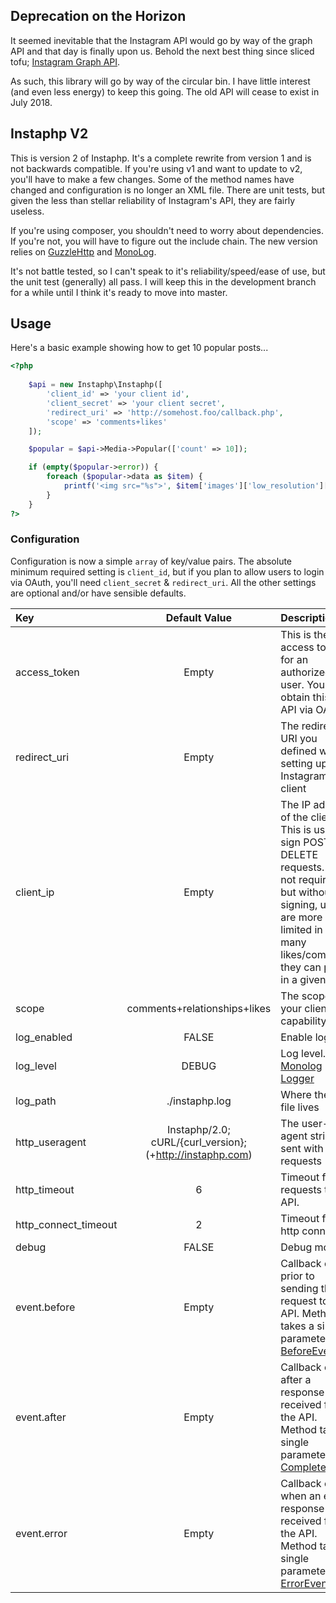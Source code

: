 ## Deprecation on the Horizon ##

It seemed inevitable that the Instagram API would go by way of the graph API and that day is finally upon us. Behold the next best thing since sliced tofu; [Instagram Graph API](https://developers.facebook.com/products/instagram/).

As such, this library will go by way of the circular bin. I have little interest (and even less energy) to keep this going. The old API will cease to exist in July 2018.

## Instaphp V2 ##

This is version 2 of Instaphp. It's a complete rewrite from version 1 and is not backwards compatible. If you're using v1 and want to update to v2, you'll have to make a few changes. Some of the method names have changed and configuration is no longer an XML file. There are unit tests, but given the less than stellar reliability of Instagram's API, they are fairly useless.

If you're using composer, you shouldn't need to worry about dependencies. If you're not, you will have to figure out the include chain. The new version relies on [GuzzleHttp][3] and [MonoLog][4].

[1]: https://github.com/sesser/Scurl
[2]: https://github.com/sesser/Scurl/blob/master/README.md
[3]: http://docs.guzzlephp.org/en/latest/
[4]: https://github.com/Seldaek/monolog

It's not battle tested, so I can't speak to it's reliability/speed/ease of use, but the unit test (generally) all pass. I will keep this in the development branch for a while until I think it's ready to move into master.

## Usage ##

Here's a basic example showing how to get 10 popular posts...

``` php
<?php
	
	$api = new Instaphp\Instaphp([
		'client_id' => 'your client id',
		'client_secret' => 'your client secret',
		'redirect_uri' => 'http://somehost.foo/callback.php',
		'scope' => 'comments+likes'
	]);

	$popular = $api->Media->Popular(['count' => 10]);

	if (empty($popular->error)) {
		foreach ($popular->data as $item) {
			printf('<img src="%s">', $item['images']['low_resolution']['url']);
		}
	}
?>
```
### Configuration ###

Configuration is now a simple `array` of key/value pairs. The absolute minimum required setting is `client_id`, but if you plan to allow users to login via OAuth, you'll need `client_secret` & `redirect_uri`. All the other settings are optional and/or have sensible defaults.

Key|Default Value|Description
:--|:-----------:|:----------------
access_token|Empty|This is the access token for an authorized user. You obtain this from API via OAuth
redirect_uri|Empty|The redirect URI you defined when setting up your Instagram client
client_ip|Empty|The IP address of the client. This is used to sign POST & DELETE requests. It's not required, but without the signing, users are more limited in how many likes/comments they can post in a given hour
scope|comments+relationships+likes|The scope of your client's capability
log_enabled|FALSE|Enable logging
log_level|DEBUG|Log level. See [Monolog Logger](https://github.com/Seldaek/monolog#log-levels)
log_path|./instaphp.log|Where the log file lives
http_useragent|Instaphp/2.0; cURL/{curl_version}; (+http://instaphp.com)|The user-agent string sent with all requests
http_timeout|6|Timeout for requests to the API.
http_connect_timeout|2|Timeout for http connect
debug|FALSE|Debug mode?
event.before|Empty|Callback called prior to sending the request to the API. Method takes a single parameter [BeforeEvent](http://docs.guzzlephp.org/en/latest/events.html#before)
event.after|Empty|Callback called after a response is received from the API. Method takes a single parameter of [CompleteEvent](http://docs.guzzlephp.org/en/latest/events.html#complete)
event.error|Empty|Callback called when an error response is received from the API. Method takes a single parameter of [ErrorEvent](http://docs.guzzlephp.org/en/latest/events.html#error).
